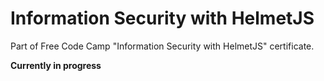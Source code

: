# Information Security with HelmetJS

Part of Free Code Camp "Information Security with HelmetJS" certificate.

**Currently in progress**
